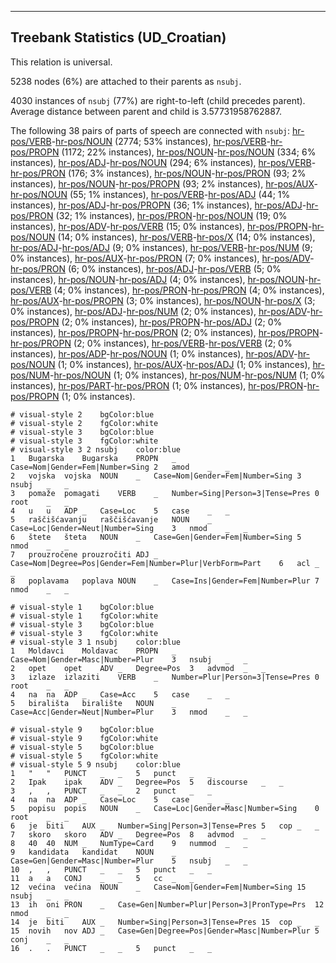 

--------------------------------------------------------------------------------

## Treebank Statistics (UD_Croatian)

This relation is universal.

5238 nodes (6%) are attached to their parents as `nsubj`.

4030 instances of `nsubj` (77%) are right-to-left (child precedes parent).
Average distance between parent and child is 3.57731958762887.

The following 38 pairs of parts of speech are connected with `nsubj`: [hr-pos/VERB]()-[hr-pos/NOUN]() (2774; 53% instances), [hr-pos/VERB]()-[hr-pos/PROPN]() (1172; 22% instances), [hr-pos/NOUN]()-[hr-pos/NOUN]() (334; 6% instances), [hr-pos/ADJ]()-[hr-pos/NOUN]() (294; 6% instances), [hr-pos/VERB]()-[hr-pos/PRON]() (176; 3% instances), [hr-pos/NOUN]()-[hr-pos/PRON]() (93; 2% instances), [hr-pos/NOUN]()-[hr-pos/PROPN]() (93; 2% instances), [hr-pos/AUX]()-[hr-pos/NOUN]() (55; 1% instances), [hr-pos/VERB]()-[hr-pos/ADJ]() (44; 1% instances), [hr-pos/ADJ]()-[hr-pos/PROPN]() (36; 1% instances), [hr-pos/ADJ]()-[hr-pos/PRON]() (32; 1% instances), [hr-pos/PRON]()-[hr-pos/NOUN]() (19; 0% instances), [hr-pos/ADV]()-[hr-pos/VERB]() (15; 0% instances), [hr-pos/PROPN]()-[hr-pos/NOUN]() (14; 0% instances), [hr-pos/VERB]()-[hr-pos/X]() (14; 0% instances), [hr-pos/ADJ]()-[hr-pos/ADJ]() (9; 0% instances), [hr-pos/VERB]()-[hr-pos/NUM]() (9; 0% instances), [hr-pos/AUX]()-[hr-pos/PRON]() (7; 0% instances), [hr-pos/ADV]()-[hr-pos/PRON]() (6; 0% instances), [hr-pos/ADJ]()-[hr-pos/VERB]() (5; 0% instances), [hr-pos/NOUN]()-[hr-pos/ADJ]() (4; 0% instances), [hr-pos/NOUN]()-[hr-pos/VERB]() (4; 0% instances), [hr-pos/PRON]()-[hr-pos/PRON]() (4; 0% instances), [hr-pos/AUX]()-[hr-pos/PROPN]() (3; 0% instances), [hr-pos/NOUN]()-[hr-pos/X]() (3; 0% instances), [hr-pos/ADJ]()-[hr-pos/NUM]() (2; 0% instances), [hr-pos/ADV]()-[hr-pos/PROPN]() (2; 0% instances), [hr-pos/PROPN]()-[hr-pos/ADJ]() (2; 0% instances), [hr-pos/PROPN]()-[hr-pos/PRON]() (2; 0% instances), [hr-pos/PROPN]()-[hr-pos/PROPN]() (2; 0% instances), [hr-pos/VERB]()-[hr-pos/VERB]() (2; 0% instances), [hr-pos/ADP]()-[hr-pos/NOUN]() (1; 0% instances), [hr-pos/ADV]()-[hr-pos/NOUN]() (1; 0% instances), [hr-pos/AUX]()-[hr-pos/ADJ]() (1; 0% instances), [hr-pos/NUM]()-[hr-pos/NOUN]() (1; 0% instances), [hr-pos/NUM]()-[hr-pos/NUM]() (1; 0% instances), [hr-pos/PART]()-[hr-pos/PRON]() (1; 0% instances), [hr-pos/PRON]()-[hr-pos/PROPN]() (1; 0% instances).


~~~ conllu
# visual-style 2	bgColor:blue
# visual-style 2	fgColor:white
# visual-style 3	bgColor:blue
# visual-style 3	fgColor:white
# visual-style 3 2 nsubj	color:blue
1	Bugarska	Bugarska	PROPN	_	Case=Nom|Gender=Fem|Number=Sing	2	amod	_	_
2	vojska	vojska	NOUN	_	Case=Nom|Gender=Fem|Number=Sing	3	nsubj	_	_
3	pomaže	pomagati	VERB	_	Number=Sing|Person=3|Tense=Pres	0	root	_	_
4	u	u	ADP	_	Case=Loc	5	case	_	_
5	raščišćavanju	raščišćavanje	NOUN	_	Case=Loc|Gender=Neut|Number=Sing	3	nmod	_	_
6	štete	šteta	NOUN	_	Case=Gen|Gender=Fem|Number=Sing	5	nmod	_	_
7	prouzročene	prouzročiti	ADJ	_	Case=Nom|Degree=Pos|Gender=Fem|Number=Plur|VerbForm=Part	6	acl	_	_
8	poplavama	poplava	NOUN	_	Case=Ins|Gender=Fem|Number=Plur	7	nmod	_	_

~~~


~~~ conllu
# visual-style 1	bgColor:blue
# visual-style 1	fgColor:white
# visual-style 3	bgColor:blue
# visual-style 3	fgColor:white
# visual-style 3 1 nsubj	color:blue
1	Moldavci	Moldavac	PROPN	_	Case=Nom|Gender=Masc|Number=Plur	3	nsubj	_	_
2	opet	opet	ADV	_	Degree=Pos	3	advmod	_	_
3	izlaze	izlaziti	VERB	_	Number=Plur|Person=3|Tense=Pres	0	root	_	_
4	na	na	ADP	_	Case=Acc	5	case	_	_
5	birališta	biralište	NOUN	_	Case=Acc|Gender=Neut|Number=Plur	3	nmod	_	_

~~~


~~~ conllu
# visual-style 9	bgColor:blue
# visual-style 9	fgColor:white
# visual-style 5	bgColor:blue
# visual-style 5	fgColor:white
# visual-style 5 9 nsubj	color:blue
1	"	"	PUNCT	_	_	5	punct	_	_
2	Ipak	ipak	ADV	_	Degree=Pos	5	discourse	_	_
3	,	,	PUNCT	_	_	2	punct	_	_
4	na	na	ADP	_	Case=Loc	5	case	_	_
5	popisu	popis	NOUN	_	Case=Loc|Gender=Masc|Number=Sing	0	root	_	_
6	je	biti	AUX	_	Number=Sing|Person=3|Tense=Pres	5	cop	_	_
7	skoro	skoro	ADV	_	Degree=Pos	8	advmod	_	_
8	40	40	NUM	_	NumType=Card	9	nummod	_	_
9	kandidata	kandidat	NOUN	_	Case=Gen|Gender=Masc|Number=Plur	5	nsubj	_	_
10	,	,	PUNCT	_	_	5	punct	_	_
11	a	a	CONJ	_	_	5	cc	_	_
12	većina	većina	NOUN	_	Case=Nom|Gender=Fem|Number=Sing	15	nsubj	_	_
13	ih	oni	PRON	_	Case=Gen|Number=Plur|Person=3|PronType=Prs	12	nmod	_	_
14	je	biti	AUX	_	Number=Sing|Person=3|Tense=Pres	15	cop	_	_
15	novih	nov	ADJ	_	Case=Gen|Degree=Pos|Gender=Masc|Number=Plur	5	conj	_	_
16	.	.	PUNCT	_	_	5	punct	_	_

~~~


